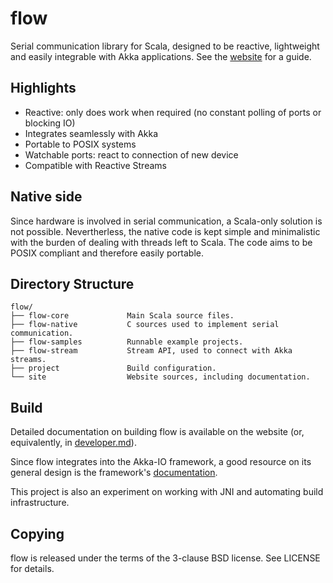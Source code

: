 # flow
Serial communication library for Scala, designed to be reactive, lightweight and easily integrable with Akka applications. See the [website](https://jodersky.github.io/flow) for a guide.

## Highlights
- Reactive: only does work when required (no constant polling of ports or blocking IO)
- Integrates seamlessly with Akka
- Portable to POSIX systems
- Watchable ports: react to connection of new device
- Compatible with Reactive Streams

## Native side
Since hardware is involved in serial communication, a Scala-only solution is not possible. Nevertherless, the native code is kept simple and minimalistic with the burden of dealing with threads left to Scala. The code aims to be POSIX compliant and therefore easily portable.

## Directory Structure
```
flow/
├── flow-core             Main Scala source files.
├── flow-native           C sources used to implement serial communication.
├── flow-samples          Runnable example projects.
├── flow-stream           Stream API, used to connect with Akka streams.
├── project               Build configuration.
└── site                  Website sources, including documentation.
```

## Build
Detailed documentation on building flow is available on the website (or, equivalently, in [developer.md](site/jekyll/documentation/developer.md)).

Since flow integrates into the Akka-IO framework, a good resource on its general design is the framework's [documentation](http://doc.akka.io/docs/akka/2.4.2-RC1/scala/io.html).

This project is also an experiment on working with JNI and automating build infrastructure.

## Copying
flow is released under the terms of the 3-clause BSD license. See LICENSE for details.
